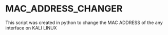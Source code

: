 # MAC_ADDRESS_CHANGER
This script was created in python to change the MAC ADDRESS of the any interface on KALI LINUX
